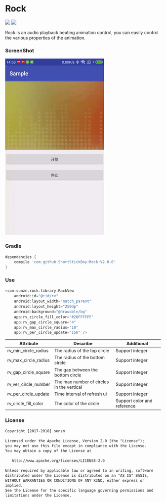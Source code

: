 # Rock

[![](https://jitpack.io/v/ShortStickBoy/Rock.svg)](https://jitpack.io/#ShortStickBoy/Rock)
[![](https://img.shields.io/badge/License-Apache%202.0-orange.svg)](http://www.apache.org/licenses/LICENSE-2.0.html)

Rock is an audio playback beating animation control, you can easily control the various properties of the animation.

### ScreenShot
![sample](./screenshot/Demo.gif)

### Gradle
```groovy
dependencies {
    compile 'com.github.ShortStickBoy:Rock:V2.0.0'
}
```

### Use
```groovy
<com.sunzn.rock.library.RackVew
    android:id="@+id/rv"
    android:layout_width="match_parent"
    android:layout_height="250dp"
    android:background="@drawable/bg"
    app:rv_circle_fill_color="#20FFFFFF"
    app:rv_gap_circle_square="4"
    app:rv_max_circle_radius="10"
    app:rv_per_circle_update="150" />
```

| Attribute            | Describe                                  | Additional                  |
| -------------------- | ----------------------------------------- | --------------------------- |
| rv_min_circle_radius | The radius of the top circle              | Support integer             |
| rv_max_circle_radius | The radius of the bottom circle           | Support integer             |
| rv_gap_circle_square | The gap between the bottom circle         | Support integer             |
| rv_ver_circle_number | The max number of circles in the vertical | Support integer             |
| rv_per_circle_update | Time interval of refresh ui               | Support integer             |
| rv_circle_fill_color | The color of the circle                   | Support color and reference |

### License
```
Copyright [2017-2018] sunzn

Licensed under the Apache License, Version 2.0 (the "License");
you may not use this file except in compliance with the License.
You may obtain a copy of the License at

   http://www.apache.org/licenses/LICENSE-2.0

Unless required by applicable law or agreed to in writing, software
distributed under the License is distributed on an "AS IS" BASIS,
WITHOUT WARRANTIES OR CONDITIONS OF ANY KIND, either express or implied.
See the License for the specific language governing permissions and
limitations under the License.
```